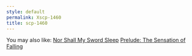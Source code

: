 ```yaml
---
style: default
permalink: Xscp-1460
title: scp-1460
---
```

You may also like:
[Nor Shall My Sword Sleep](http://scp-wiki.net/nor-shall-my-sword-sleep)
[Prelude: The Sensation of Falling](http://scp-wiki.net/prelude-the-sensation-of-falling)